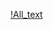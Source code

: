[!All_text](https://github.com/AliciaMalfy/BMSTU.Information_Theory.5_semester/blob/master/%D0%94%D0%97%204/%D0%A1%D0%BD%D0%B8%D0%BC%D0%BE%D0%BA%20%D1%8D%D0%BA%D1%80%D0%B0%D0%BD%D0%B0%20%D0%BE%D1%82%202019-11-15%2015-14-57.png)
